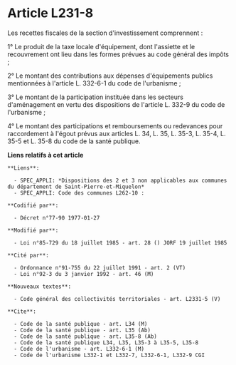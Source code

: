 # Article L231-8

Les recettes fiscales de la section d'investissement comprennent :

1° Le produit de la taxe locale d'équipement, dont l'assiette et le recouvrement ont lieu dans les formes prévues au code
général des impôts ;

2° Le montant des contributions aux dépenses d'équipements publics mentionnées à l'article L. 332-6-1 du code de
l'urbanisme ;

3° Le montant de la participation instituée dans les secteurs d'aménagement en vertu des dispositions de l'article L. 332-9
du code de l'urbanisme ;

4° Le montant des participations et remboursements ou redevances pour raccordement à l'égout prévus aux articles L. 34, L.
35, L. 35-3, L. 35-4, L. 35-5 et L. 35-8 du code de la santé publique.

**Liens relatifs à cet article**

	**Liens**:

	  - SPEC_APPLI: *Dispositions des 2 et 3 non applicables aux communes du département de Saint-Pierre-et-Miquelon*
	  - SPEC_APPLI: Code des communes L262-10 :

	**Codifié par**:

	  - Décret n°77-90 1977-01-27

	**Modifié par**:

	  - Loi n°85-729 du 18 juillet 1985 - art. 28 () JORF 19 juillet 1985

	**Cité par**:

	  - Ordonnance n°91-755 du 22 juillet 1991 - art. 2 (VT)
	  - Loi n°92-3 du 3 janvier 1992 - art. 46 (M)

	**Nouveaux textes**:

	  - Code général des collectivités territoriales - art. L2331-5 (V)

	**Cite**:

	  - Code de la santé publique - art. L34 (M)
	  - Code de la santé publique - art. L35 (Ab)
	  - Code de la santé publique - art. L35-8 (Ab)
	  - Code de la santé publique L34, L35, L35-3 à L35-5, L35-8
	  - Code de l'urbanisme - art. L332-6-1 (M)
	  - Code de l'urbanisme L332-1 et L332-7, L332-6-1, L332-9 CGI
